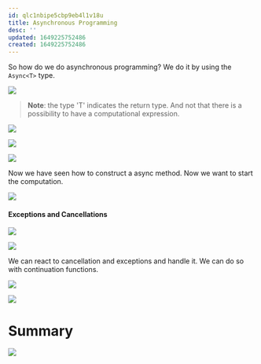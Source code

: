 ```yaml
---
id: qlc1nbipe5cbp9eb4l1v18u
title: Asynchronous Programming
desc: ''
updated: 1649225752486
created: 1649225752486
---
```

So how do we do asynchronous programming?
We do it by using the `Async<T>` type.

![](/assets/images/2022-04-06-08-16-49.png)

> **Note**: the type 'T' indicates the return type. And not that there is a possibility to have a computational expression.

![](/assets/images/2022-04-06-08-21-38.png)

![](/assets/images/2022-04-06-08-21-54.png)

![](/assets/images/2022-04-06-08-23-47.png)

Now we have seen how to construct a async method. Now we want to start the computation.

![](/assets/images/2022-04-06-08-42-20.png)

#### Exceptions and Cancellations
![](/assets/images/2022-04-06-08-43-25.png)

![](/assets/images/2022-04-06-08-46-20.png)

We can react to cancellation and exceptions and handle it. We can do so with continuation functions.

![](/assets/images/2022-04-06-08-47-51.png)

![](/assets/images/2022-04-06-08-48-36.png)

# Summary
![](/assets/images/2022-04-06-08-49-09.png)